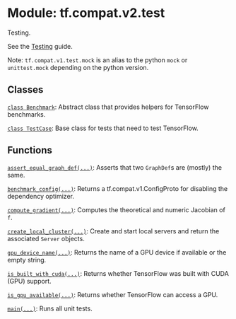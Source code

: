 <div itemscope itemtype="http://developers.google.com/ReferenceObject">
<meta itemprop="name" content="tf.compat.v2.test" />
<meta itemprop="path" content="Stable" />
</div>

# Module: tf.compat.v2.test

Testing.

<!-- Placeholder for "Used in" -->

See the [Testing](https://tensorflow.org/api_guides/python/test) guide.

Note: `tf.compat.v1.test.mock` is an alias to the python `mock` or
`unittest.mock` depending on the python version.

## Classes

[`class Benchmark`](../../../tf/test/Benchmark.md): Abstract class that provides helpers for TensorFlow benchmarks.

[`class TestCase`](../../../tf/test/TestCase.md): Base class for tests that need to test TensorFlow.

## Functions

[`assert_equal_graph_def(...)`](../../../tf/test/assert_equal_graph_def.md): Asserts that two `GraphDef`s are (mostly) the same.

[`benchmark_config(...)`](../../../tf/test/benchmark_config.md): Returns a tf.compat.v1.ConfigProto for disabling the dependency optimizer.

[`compute_gradient(...)`](../../../tf/test/compute_gradient.md): Computes the theoretical and numeric Jacobian of `f`.

[`create_local_cluster(...)`](../../../tf/test/create_local_cluster.md): Create and start local servers and return the associated `Server` objects.

[`gpu_device_name(...)`](../../../tf/test/gpu_device_name.md): Returns the name of a GPU device if available or the empty string.

[`is_built_with_cuda(...)`](../../../tf/test/is_built_with_cuda.md): Returns whether TensorFlow was built with CUDA (GPU) support.

[`is_gpu_available(...)`](../../../tf/test/is_gpu_available.md): Returns whether TensorFlow can access a GPU.

[`main(...)`](../../../tf/test/main.md): Runs all unit tests.

